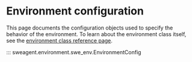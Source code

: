 # Environment configuration

This page documents the configuration objects used to specify the behavior of the environment.
To learn about the environment class itself, see the [environment class reference page](env.md).

::: sweagent.environment.swe_env.EnvironmentConfig